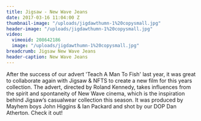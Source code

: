 ```yaml
---
title: Jigsaw - New Wave Jeans
date: 2017-03-16 11:04:00 Z
thumbnail-image: "/uploads/jigdawthumn-1%20copysmall.jpg"
header-image: "/uploads/jigdawthumn-1%20copysmall.jpg"
video:
  vimeoid: 208642186
  image: "/uploads/jigdawthumn-1%20copysmall.jpg"
breadcrumb: Jigsaw New Wave Jeans
header-caption: New Wave Jeans
---
```


After the success of our advert 'Teach A Man To Fish' last year, it was great to collaborate again with Jigsaw & NFTS to create a new film for this years collection. The advert, directed by Roland Kennedy, takes influences from the spirit and spontaneity of New Wave cinema, which is the inspiration behind Jigsaw’s casualwear collection this season. It was produced by Mayhem boys John Higgins & Ian Packard and shot by our DOP Dan Atherton. Check it out!